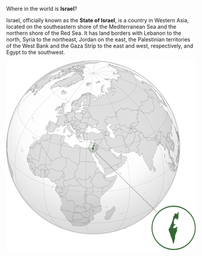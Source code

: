 Where in the world is **Israel**?
<!--question-->
Israel, officially known as the **State of Israel**, is a country in Western Asia, located on the southeastern shore of the Mediterranean Sea and the northern shore of the Red Sea. It has land borders with Lebanon to the north, Syria to the northeast, Jordan on the east, the Palestinian territories of the West Bank and the Gaza Strip to the east and west, respectively, and Egypt to the southwest.

![Map of Israel](images/ISR_orthographic.svg)